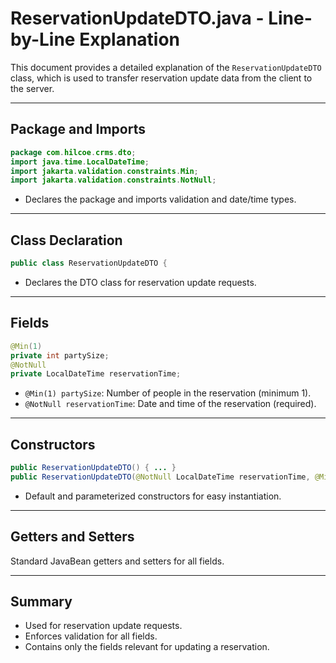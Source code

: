 # ReservationUpdateDTO.java - Line-by-Line Explanation

This document provides a detailed explanation of the `ReservationUpdateDTO` class, which is used to transfer reservation update data from the client to the server.

---

## Package and Imports

```java
package com.hilcoe.crms.dto;
import java.time.LocalDateTime;
import jakarta.validation.constraints.Min;
import jakarta.validation.constraints.NotNull;
```
- Declares the package and imports validation and date/time types.

---

## Class Declaration

```java
public class ReservationUpdateDTO {
```
- Declares the DTO class for reservation update requests.

---

## Fields

```java
@Min(1)
private int partySize;
@NotNull
private LocalDateTime reservationTime;
```
- `@Min(1) partySize`: Number of people in the reservation (minimum 1).
- `@NotNull reservationTime`: Date and time of the reservation (required).

---

## Constructors

```java
public ReservationUpdateDTO() { ... }
public ReservationUpdateDTO(@NotNull LocalDateTime reservationTime, @Min(1) int partySize) { ... }
```
- Default and parameterized constructors for easy instantiation.

---

## Getters and Setters

Standard JavaBean getters and setters for all fields.

---

## Summary
- Used for reservation update requests.
- Enforces validation for all fields.
- Contains only the fields relevant for updating a reservation.
